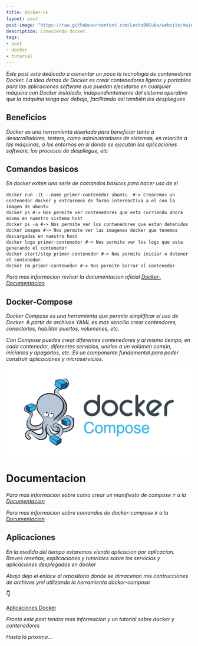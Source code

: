 ```yaml
---
title: Docker-CE
layout: post
post-image: "https://raw.githubusercontent.com/Lucho00Cuba/website/main/assets/images/Docker.jpg"
description: Conociendo docker.
tags:
- post
- docker
- tutorial
---
```


_Este post esta dedicado a comentar un poco la tecnologia de contenedores Docker. La idea detras de Docker es crear contenedores ligeros y portables para las aplicaciones software que puedan ejecutarse en cualquier máquina con Docker instalado, independientemente del sistema operativo que la máquina tenga por debajo, facilitando así también los despliegues_

## Beneficios

_Docker es una herramienta diseñada para beneficiar tanto a desarrolladores, testers, como administradores de sistemas, en relación a las máquinas, a los entornos en sí donde se ejecutan las aplicaciones software, los procesos de despliegue, etc_

## Comandos basicos
_En docker exiten una serie de comandos basicos para hacer uso de el_

```shell
docker run -it --name primer-contenedor ubuntu  #-> Crearemos un contenedor docker y entraremos de forma intereactiva a el con la imagen de ubuntu
docker ps #-> Nos permite ver contenedores que esta corriendo ahora mismo en nuestro sistema host
docker ps -a #-> Nos permite ver los contenedores que estan detenidos
docker images #-> Nos permite ver las imagenes docker que tenemos descargadas en nuestro host
docker logs primer-contenedor #-> Nos permite ver los logs que esta generando el contenedor
docker start/stop primer-contenedor #-> Nos permite iniciar o detener el contenedor
docker rm primer-contenedor #-> Nos permite borrar el contenedor
```

_Para mas informacion revisar la documentacion oficial [Docker-Documentacion](https://docs.docker.com/engine/reference/commandline/docker/)_

## Docker-Compose

_Docker Compose es una herramienta que permite simplificar el uso de Docker. A partir de archivos YAML es mas sencillo crear contendores, conectarlos, habilitar puertos, volumenes, etc._

_Con Compose puedes crear diferentes contenedores y al mismo tiempo, en cada contenedor, diferentes servicios, unirlos a un volúmen común, iniciarlos y apagarlos, etc. Es un componente fundamental para poder construir aplicaciones y microservicios._

![Docker-Compose](/assets/images/Docker-Compose.jpg)

# Documentacion

_Para mas informacion sobre como crear un manifiesto de compose ir a la [Documentacion](https://docs.docker.com/compose/compose-file/)_

_Para mas informacion sobre comandos de docker-compose ir a la [Documentacion](https://docs.docker.com/compose/reference/)_

## Aplicaciones

_En la medida del tiempo estaremos viendo aplicacion por aplicacion. Breves reseñas, explicaciones y tutoriales sobre los servicios y aplicaciones desplegadas en docker_

_Abajo dejo el enlace al repositorio donde se almacenan mis contrucciones de archivos yml utilizando la herramienta docker-compose_

**👇**

[Aplicaciones Docker](https://github.com/Lucho00Cuba/Docker)

_Pronto este post tendra mas informacion y un tutorial sobre docker y contenedores_

_Hasta la proxima..._